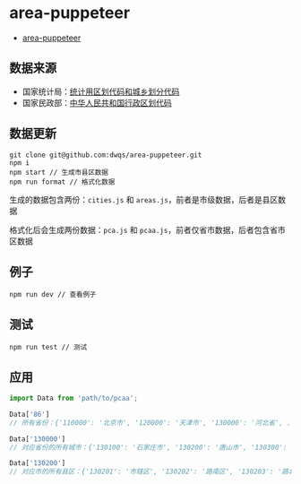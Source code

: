 # area-puppeteer
* [area-puppeteer](https://github.com/dwqs/area-puppeteer)

## 数据来源
* 国家统计局：[统计用区划代码和城乡划分代码](http://www.stats.gov.cn/tjsj/tjbz/tjyqhdmhcxhfdm/2018/index.html)
* 国家民政部：[中华人民共和国行政区划代码](http://www.mca.gov.cn/article/sj/tjbz/a/)

## 数据更新

```
git clone git@github.com:dwqs/area-puppeteer.git
npm i
npm start // 生成市县区数据
npm run format // 格式化数据
```

生成的数据包含两份：`cities.js` 和 `areas.js`，前者是市级数据，后者是县区数据

格式化后会生成两份数据：`pca.js` 和 `pcaa.js`，前者仅省市数据，后者包含省市区数据

## 例子
```
npm run dev // 查看例子
```

## 测试
```
npm run test // 测试
```

## 应用
```js
import Data from 'path/to/pcaa';

Data['86']
// 所有省份：{'110000': '北京市', '120000': '天津市', '130000': '河北省', ...}

Data['130000']
// 对应省份的所有城市：{'130100': '石家庄市', '130200': '唐山市', '130300': '秦皇岛市', ...}

Data['130200']
// 对应市的所有县区：{'130201': '市辖区', '130202': '路南区', '130203': '路北区', ...}
```
